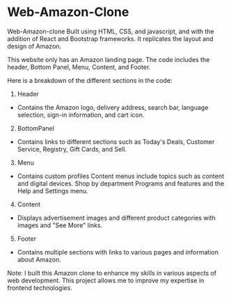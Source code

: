 # Web-Amazon-Clone

Web-Amazon-clone Built using HTML, CSS, and javascript, and with the addition of React and Bootstrap frameworks. It replicates the layout and design of Amazon.

This website only has an Amazon landing page. The code includes the header, Bottom Panel, Menu, Content, and Footer.

Here is a breakdown of the different sections in the code:

1. Header
- Contains the Amazon logo, delivery address, search bar, language selection, sign-in information, and cart icon.
2. BottomPanel
- Contains links to different sections such as Today's Deals, Customer Service, Registry, Gift Cards, and Sell.
3. Menu
- Contains custom profiles Content menus include topics such as content and digital devices. Shop by department Programs and features and the Help and Settings menu.
4. Content
- Displays advertisement images and different product categories with images and "See More" links.
5. Footer
- Contains multiple sections with links to various pages and information about Amazon.

Note: I built this Amazon clone to enhance my skills in various aspects of web development. This project allows me to improve my expertise in frontend technologies.